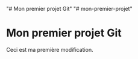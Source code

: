 "# Mon premier projet Git" 
"# mon-premier-projet" 
# Mon premier projet Git

Ceci est ma première modification.

